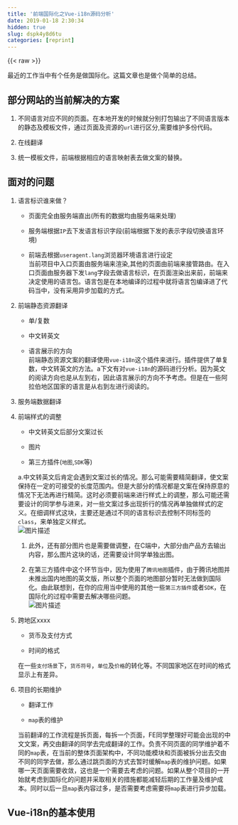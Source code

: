 ```yaml
---
title: '前端国际化之Vue-i18n源码分析' 
date: 2019-01-18 2:30:34
hidden: true
slug: dspk4y8d6tu
categories: [reprint]
---
```


{{< raw >}}

                    
<p>最近的工作当中有个任务是做国际化。这篇文章也是做个简单的总结。</p>
<h2 id="articleHeader0">部分网站的当前解决的方案</h2>
<ol>
<li><p>不同语言对应不同的页面。在本地开发的时候就分别打包输出了不同语言版本的静态及模板文件，通过页面及资源的<code>url</code>进行区分,需要维护多份代码。</p></li>
<li><p>在线翻译</p></li>
<li><p>统一模板文件，前端根据相应的语言映射表去做文案的替换。</p></li>
</ol>
<h2 id="articleHeader1">面对的问题</h2>
<ol>
<li>
<p>语言标识谁来做？</p>
<ul>
<li><p>页面完全由服务端直出(所有的数据均由服务端来处理)</p></li>
<li><p>服务端根据<code>IP</code>去下发语言标识字段(前端根据下发的表示字段切换语言环境)</p></li>
<li><p>前端去根据<code>useragent.lang</code>浏览器环境语言进行设定<br>   当前项目中入口页面由服务端来渲染,其他的页面由前端来接管路由。在入口页面由服务器下发<code>lang</code>字段去做语言标识，在页面渲染出来前，前端来决定使用的语言包。语言包是在本地编译的过程中就将语言包编译进了代码当中，没有采用异步加载的方式。</p></li>
</ul>
</li>
<li>
<p>前端静态资源翻译</p>
<ul>
<li><p>单/复数</p></li>
<li><p>中文转英文</p></li>
<li><p>语言展示的方向<br>前端静态资源文案的翻译使用<code>vue-i18n</code>这个插件来进行。插件提供了单复数，中文转英文的方法。a下文有对<code>vue-i18n</code>的源码进行分析。因为英文的阅读方向也是从左到右，因此语言展示的方向不予考虑。但是在一些阿拉伯地区国家的语言是从右到左进行阅读的。</p></li>
</ul>
</li>
<li><p>服务端数据翻译</p></li>
<li>
<p>前端样式的调整</p>
<ul>
<li><p>中文转英文后部分文案过长</p></li>
<li><p>图片</p></li>
<li><p>第三方插件(<code>地图</code>,<code>SDK</code>等)</p></li>
</ul>
<p>a.中文转英文后肯定会遇到文案过长的情况。那么可能需要精简翻译，使文案保持在一定的可接受的长度范围内。但是大部分的情况都是文案在保持原意的情况下无法再进行精简。这时必须要前端来进行样式上的调整，那么可能还需要设计的同学参与进来，对一些文案过多出现折行的情况再单独做样式的定义。在细调样式这块，主要还是通过不同的语言标识去控制不同标签的<code>class</code>，来单独定义样式。<br><span class="img-wrap"><img data-src="/img/bVKS5D?w=682&amp;h=1166" src="https://static.alili.tech/img/bVKS5D?w=682&amp;h=1166" alt="图片描述" title="图片描述" style="cursor: pointer; display: inline;"></span></p>
<ol>
<li><p>此外，还有部分图片也是需要做调整，在C端中，大部分由产品方去输出内容，那么图片这块的话，还需要设计同学单独出图。</p></li>
<li><p>在第三方插件中这个环节当中，因为使用了<code>腾讯地图</code>插件，由于腾讯地图并未推出国内地图的英文版，所以整个页面的地图部分暂时无法做到国际化。由此联想到，在你的应用当中使用的其他一些<code>第三方插件</code>或者<code>SDK</code>，在国际化的过程中需要去解决哪些问题。<br><span class="img-wrap"><img data-src="/img/bVKS5I?w=686&amp;h=1172" src="https://static.alili.tech/img/bVKS5I?w=686&amp;h=1172" alt="图片描述" title="图片描述" style="cursor: pointer;"></span></p></li>
</ol>
</li>
<li>
<p>跨地区xxxx</p>
<ul>
<li><p>货币及支付方式</p></li>
<li><p>时间的格式</p></li>
</ul>
<p>在一些<code>支付场景</code>下，<code>货币符号</code>，<code>单位</code>及<code>价格</code>的转化等。不同国家地区在时间的格式显示上有差异。</p>
</li>
<li>
<p>项目的长期维护</p>
<ul>
<li><p>翻译工作</p></li>
<li><p><code>map</code>表的维护</p></li>
</ul>
<p>当前翻译的工作流程是拆页面，每拆一个页面，FE同学整理好可能会出现的中文文案，再交由翻译的同学去完成翻译的工作。负责不同页面的同学维护着不同的<code>map</code>表，在当前的整体页面架构中，不同功能模块和页面被拆分出去交由不同的同学去做，那么通过跳页面的方式去暂时缓解<code>map</code>表的维护问题。如果哪一天页面需要收敛，这也是一个需要去考虑的问题。如果从整个项目的一开始就考虑到国际化的问题并采取相关的措施都能减轻后期的工作量及维护成本。同时以后一旦<code>map</code>表内容过多，是否需要考虑需要将<code>map</code>表进行异步加载。</p>
</li>
</ol>
<h2 id="articleHeader2">Vue-i18n的基本使用</h2>
<div class="widget-codetool" style="display:none;">
      <div class="widget-codetool--inner">
      <span class="selectCode code-tool" data-toggle="tooltip" data-placement="top" title="" data-original-title="全选"></span>
      <span type="button" class="copyCode code-tool" data-toggle="tooltip" data-placement="top" data-clipboard-text="    // 入口main.js文件
    import VueI18n from 'vue-i18n'
    
    Vue.use(VueI18n)            // 通过插件的形式挂载
    
    const i18n = new VueI18n({
        locale: CONFIG.lang,    // 语言标识
        messages: {
            'zh-CN': require('./common/lang/zh'),   // 中文语言包
            'en-US': require('./common/lang/en')    // 英文语言包
        }
    })
    
    const app = new Vue({
        i18n,
        ...App
    }).$mout('#root')
    
    // 单vue文件
    <template>
        <span>"{{"$t('你好')"}}"</span>
    </template>" title="" data-original-title="复制"></span>
      <span type="button" class="saveToNote code-tool" data-toggle="tooltip" data-placement="top" title="" data-original-title="放进笔记"></span>
      </div>
      </div><pre class="javascript hljs"><code class="javascript">    <span class="hljs-comment">// 入口main.js文件</span>
    <span class="hljs-keyword">import</span> VueI18n <span class="hljs-keyword">from</span> <span class="hljs-string">'vue-i18n'</span>
    
    Vue.use(VueI18n)            <span class="hljs-comment">// 通过插件的形式挂载</span>
    
    <span class="hljs-keyword">const</span> i18n = <span class="hljs-keyword">new</span> VueI18n({
        <span class="hljs-attr">locale</span>: CONFIG.lang,    <span class="hljs-comment">// 语言标识</span>
        messages: {
            <span class="hljs-string">'zh-CN'</span>: <span class="hljs-built_in">require</span>(<span class="hljs-string">'./common/lang/zh'</span>),   <span class="hljs-comment">// 中文语言包</span>
            <span class="hljs-string">'en-US'</span>: <span class="hljs-built_in">require</span>(<span class="hljs-string">'./common/lang/en'</span>)    <span class="hljs-comment">// 英文语言包</span>
        }
    })
    
    <span class="hljs-keyword">const</span> app = <span class="hljs-keyword">new</span> Vue({
        i18n,
        ...App
    }).$mout(<span class="hljs-string">'#root'</span>)
    
    <span class="hljs-comment">// 单vue文件</span>
    &lt;template&gt;
        <span class="xml"><span class="hljs-tag">&lt;<span class="hljs-name">span</span>&gt;</span>"{{"$t('你好')"}}"<span class="hljs-tag">&lt;/<span class="hljs-name">span</span>&gt;</span></span>
    &lt;<span class="hljs-regexp">/template&gt;</span></code></pre>
<p><code>Vue-i18n</code>是以插件的形式配合<code>Vue</code>进行工作的。通过全局的<code>mixin</code>的方式将插件提供的方法挂载到<code>Vue</code>的实例上。</p>
<h2 id="articleHeader3">具体的源码分析</h2>
<p>其中<code>install.js</code>Vue的挂载函数,主要是为了将<code>mixin.js</code>里面的提供的方法挂载到<code>Vue</code>实例当中:</p>
<div class="widget-codetool" style="display:none;">
      <div class="widget-codetool--inner">
      <span class="selectCode code-tool" data-toggle="tooltip" data-placement="top" title="" data-original-title="全选"></span>
      <span type="button" class="copyCode code-tool" data-toggle="tooltip" data-placement="top" data-clipboard-text="import { warn } from './util'
import mixin from './mixin'
import Asset from './asset'

export let Vue

// 注入root Vue
export function install (_Vue) { 
  Vue = _Vue

  const version = (Vue.version &amp;&amp; Number(Vue.version.split('.')[0])) || -1
  if (process.env.NODE_ENV !== 'production' &amp;&amp; install.installed) {
    warn('already installed.')
    return
  }
  install.installed = true

  if (process.env.NODE_ENV !== 'production' &amp;&amp; version < 2) {
    warn(`vue-i18n (${install.version}) need to use Vue 2.0 or later (Vue: ${Vue.version}).`)
    return
  }

  // 通过mixin的方式，将插件提供的methods，钩子函数等注入到全局，之后每次创建的vue实例都用拥有这些methods或者钩子函数
  Vue.mixin(mixin)

  Asset(Vue)
}
" title="" data-original-title="复制"></span>
      <span type="button" class="saveToNote code-tool" data-toggle="tooltip" data-placement="top" title="" data-original-title="放进笔记"></span>
      </div>
      </div><pre class="javascript hljs"><code class="javascript"><span class="hljs-keyword">import</span> { warn } <span class="hljs-keyword">from</span> <span class="hljs-string">'./util'</span>
<span class="hljs-keyword">import</span> mixin <span class="hljs-keyword">from</span> <span class="hljs-string">'./mixin'</span>
<span class="hljs-keyword">import</span> Asset <span class="hljs-keyword">from</span> <span class="hljs-string">'./asset'</span>

<span class="hljs-keyword">export</span> <span class="hljs-keyword">let</span> Vue

<span class="hljs-comment">// 注入root Vue</span>
<span class="hljs-keyword">export</span> <span class="hljs-function"><span class="hljs-keyword">function</span> <span class="hljs-title">install</span> (<span class="hljs-params">_Vue</span>) </span>{ 
  Vue = _Vue

  <span class="hljs-keyword">const</span> version = (Vue.version &amp;&amp; <span class="hljs-built_in">Number</span>(Vue.version.split(<span class="hljs-string">'.'</span>)[<span class="hljs-number">0</span>])) || <span class="hljs-number">-1</span>
  <span class="hljs-keyword">if</span> (process.env.NODE_ENV !== <span class="hljs-string">'production'</span> &amp;&amp; install.installed) {
    warn(<span class="hljs-string">'already installed.'</span>)
    <span class="hljs-keyword">return</span>
  }
  install.installed = <span class="hljs-literal">true</span>

  <span class="hljs-keyword">if</span> (process.env.NODE_ENV !== <span class="hljs-string">'production'</span> &amp;&amp; version &lt; <span class="hljs-number">2</span>) {
    warn(<span class="hljs-string">`vue-i18n (<span class="hljs-subst">${install.version}</span>) need to use Vue 2.0 or later (Vue: <span class="hljs-subst">${Vue.version}</span>).`</span>)
    <span class="hljs-keyword">return</span>
  }

  <span class="hljs-comment">// 通过mixin的方式，将插件提供的methods，钩子函数等注入到全局，之后每次创建的vue实例都用拥有这些methods或者钩子函数</span>
  Vue.mixin(mixin)

  Asset(Vue)
}
</code></pre>
<p>接下来就看下在<code>Vue</code>上混合了哪些<code>methods</code>或者<code>钩子函数</code>. 在<code>mixin.js</code>文件中:</p>
<div class="widget-codetool" style="display:none;">
      <div class="widget-codetool--inner">
      <span class="selectCode code-tool" data-toggle="tooltip" data-placement="top" title="" data-original-title="全选"></span>
      <span type="button" class="copyCode code-tool" data-toggle="tooltip" data-placement="top" data-clipboard-text="/* @flow */

// VueI18n构造函数
import VueI18n from './index'
import { isPlainObject, warn } from './util'


// $i18n 是每创建一个Vue实例都会产生的实例对象
// 调用以下方法前都会判断实例上是否挂载了$i18n这个属性
// 最后实际调用的方法是插件内部定义的方法
export default {
  // 这里混合了computed计算属性, 注意这里计算属性返回的都是函数,这样就可以在vue模板里面使用"{{" $t('hello') "}}", 或者其他方法当中使用 this.$t('hello')。这种函数接收参数的方式
  computed: {
    // 翻译函数, 调用的是VueI18n实例上提供的方法
    $t () {
      if (!this.$i18n) {
        throw Error(`Failed in $t due to not find VueI18n instance`)
      }
      // add dependency tracking !!
      const locale: string = this.$i18n.locale          // 语言配置
      const messages: Messages = this.$i18n.messages    // 语言包
      // 返回一个函数. 接受一个key值. 即在map文件中定义的key值, 在模板中进行使用 "{{" $t('你好') "}}"
      // ...args是传入的参数, 例如在模板中定义的一些替换符, 具体的支持的形式可翻阅文档https://kazupon.github.io/vue-i18n/formatting.html
      return (key: string, ...args: any): string => {
        return this.$i18n._t(key, locale, messages, this, ...args)
      }
    },

    // tc方法可以单独定义组件内部语言设置选项, 如果没有定义组件内部语言，则还是使用global的配置
    $tc () {
      if (!this.$i18n) {
        throw Error(`Failed in $tc due to not find VueI18n instance`)
      }
      // add dependency tracking !!
      const locale: string = this.$i18n.locale
      const messages: Messages = this.$i18n.messages
      return (key: string, choice?: number, ...args: any): string => {
        return this.$i18n._tc(key, locale, messages, this, choice, ...args)
      }
    },

    // te方法
    $te () {
      if (!this.$i18n) {
        throw Error(`Failed in $te due to not find VueI18n instance`)
      }
      // add dependency tracking !!
      const locale: string = this.$i18n.locale
      const messages: Messages = this.$i18n.messages
      return (key: string, ...args: any): boolean => {
        return this.$i18n._te(key, locale, messages, ...args)
      }
    }
  },

  // 钩子函数
  // 被渲染前，在vue实例上添加$i18n属性
  // 在根组件初始化的过程中:
  /**
   * new Vue({
   *   i18n   // 这里是提供了自定义的属性 那么实例当中可以通过this.$option.i18n去访问这个属性
   *   // xxxx
   * })
   */
  beforeCreate () {
    const options: any = this.$options
    // 如果有i18n这个属性. 根实例化的时候传入了这个参数
    if (options.i18n) {
      if (options.i18n instanceof VueI18n) {
        // 如果是VueI18n的实例，那么挂载在Vue实例的$i18n属性上
        this.$i18n = options.i18n
        // 如果是个object
      } else if (isPlainObject(options.i18n)) {     // 如果是一个pobj
        // component local i18n
        // 访问root vue实例。
        if (this.$root &amp;&amp; this.$root.$i18n &amp;&amp; this.$root.$i18n instanceof VueI18n) {
          options.i18n.root = this.$root.$i18n
        }
        this.$i18n = new VueI18n(options.i18n)  // 创建属于component的local i18n
        if (options.i18n.sync) {
          this._localeWatcher = this.$i18n.watchLocale()
        }
      } else {
        if (process.env.NODE_ENV !== 'production') {
          warn(`Cannot be interpreted 'i18n' option.`)
        }
      }
    } else if (this.$root &amp;&amp; this.$root.$i18n &amp;&amp; this.$root.$i18n instanceof VueI18n) {
      // root i18n
      // 如果子Vue实例没有传入$i18n方法,且root挂载了$i18n,那么子实例也会使用root i18n
      this.$i18n = this.$root.$i18n
    }
  },

  // 实例被销毁的回调函数
  destroyed () {
    if (this._localeWatcher) {
      this.$i18n.unwatchLocale()
      delete this._localeWatcher
    }

    // 组件销毁后，同时也销毁实例上的$i18n方法
    this.$i18n = null
  }
}" title="" data-original-title="复制"></span>
      <span type="button" class="saveToNote code-tool" data-toggle="tooltip" data-placement="top" title="" data-original-title="放进笔记"></span>
      </div>
      </div><pre class="javascript hljs"><code class="javascript"><span class="hljs-comment">/* @flow */</span>

<span class="hljs-comment">// VueI18n构造函数</span>
<span class="hljs-keyword">import</span> VueI18n <span class="hljs-keyword">from</span> <span class="hljs-string">'./index'</span>
<span class="hljs-keyword">import</span> { isPlainObject, warn } <span class="hljs-keyword">from</span> <span class="hljs-string">'./util'</span>


<span class="hljs-comment">// $i18n 是每创建一个Vue实例都会产生的实例对象</span>
<span class="hljs-comment">// 调用以下方法前都会判断实例上是否挂载了$i18n这个属性</span>
<span class="hljs-comment">// 最后实际调用的方法是插件内部定义的方法</span>
<span class="hljs-keyword">export</span> <span class="hljs-keyword">default</span> {
  <span class="hljs-comment">// 这里混合了computed计算属性, 注意这里计算属性返回的都是函数,这样就可以在vue模板里面使用"{{" $t('hello') "}}", 或者其他方法当中使用 this.$t('hello')。这种函数接收参数的方式</span>
  computed: {
    <span class="hljs-comment">// 翻译函数, 调用的是VueI18n实例上提供的方法</span>
    $t () {
      <span class="hljs-keyword">if</span> (!<span class="hljs-keyword">this</span>.$i18n) {
        <span class="hljs-keyword">throw</span> <span class="hljs-built_in">Error</span>(<span class="hljs-string">`Failed in $t due to not find VueI18n instance`</span>)
      }
      <span class="hljs-comment">// add dependency tracking !!</span>
      <span class="hljs-keyword">const</span> locale: string = <span class="hljs-keyword">this</span>.$i18n.locale          <span class="hljs-comment">// 语言配置</span>
      <span class="hljs-keyword">const</span> messages: Messages = <span class="hljs-keyword">this</span>.$i18n.messages    <span class="hljs-comment">// 语言包</span>
      <span class="hljs-comment">// 返回一个函数. 接受一个key值. 即在map文件中定义的key值, 在模板中进行使用 "{{" $t('你好') "}}"</span>
      <span class="hljs-comment">// ...args是传入的参数, 例如在模板中定义的一些替换符, 具体的支持的形式可翻阅文档https://kazupon.github.io/vue-i18n/formatting.html</span>
      <span class="hljs-keyword">return</span> (key: string, ...args: any): <span class="hljs-function"><span class="hljs-params">string</span> =&gt;</span> {
        <span class="hljs-keyword">return</span> <span class="hljs-keyword">this</span>.$i18n._t(key, locale, messages, <span class="hljs-keyword">this</span>, ...args)
      }
    },

    <span class="hljs-comment">// tc方法可以单独定义组件内部语言设置选项, 如果没有定义组件内部语言，则还是使用global的配置</span>
    $tc () {
      <span class="hljs-keyword">if</span> (!<span class="hljs-keyword">this</span>.$i18n) {
        <span class="hljs-keyword">throw</span> <span class="hljs-built_in">Error</span>(<span class="hljs-string">`Failed in $tc due to not find VueI18n instance`</span>)
      }
      <span class="hljs-comment">// add dependency tracking !!</span>
      <span class="hljs-keyword">const</span> locale: string = <span class="hljs-keyword">this</span>.$i18n.locale
      <span class="hljs-keyword">const</span> messages: Messages = <span class="hljs-keyword">this</span>.$i18n.messages
      <span class="hljs-keyword">return</span> (key: string, choice?: number, ...args: any): <span class="hljs-function"><span class="hljs-params">string</span> =&gt;</span> {
        <span class="hljs-keyword">return</span> <span class="hljs-keyword">this</span>.$i18n._tc(key, locale, messages, <span class="hljs-keyword">this</span>, choice, ...args)
      }
    },

    <span class="hljs-comment">// te方法</span>
    $te () {
      <span class="hljs-keyword">if</span> (!<span class="hljs-keyword">this</span>.$i18n) {
        <span class="hljs-keyword">throw</span> <span class="hljs-built_in">Error</span>(<span class="hljs-string">`Failed in $te due to not find VueI18n instance`</span>)
      }
      <span class="hljs-comment">// add dependency tracking !!</span>
      <span class="hljs-keyword">const</span> locale: string = <span class="hljs-keyword">this</span>.$i18n.locale
      <span class="hljs-keyword">const</span> messages: Messages = <span class="hljs-keyword">this</span>.$i18n.messages
      <span class="hljs-keyword">return</span> (key: string, ...args: any): <span class="hljs-function"><span class="hljs-params">boolean</span> =&gt;</span> {
        <span class="hljs-keyword">return</span> <span class="hljs-keyword">this</span>.$i18n._te(key, locale, messages, ...args)
      }
    }
  },

  <span class="hljs-comment">// 钩子函数</span>
  <span class="hljs-comment">// 被渲染前，在vue实例上添加$i18n属性</span>
  <span class="hljs-comment">// 在根组件初始化的过程中:</span>
  <span class="hljs-comment">/**
   * new Vue({
   *   i18n   // 这里是提供了自定义的属性 那么实例当中可以通过this.$option.i18n去访问这个属性
   *   // xxxx
   * })
   */</span>
  beforeCreate () {
    <span class="hljs-keyword">const</span> options: any = <span class="hljs-keyword">this</span>.$options
    <span class="hljs-comment">// 如果有i18n这个属性. 根实例化的时候传入了这个参数</span>
    <span class="hljs-keyword">if</span> (options.i18n) {
      <span class="hljs-keyword">if</span> (options.i18n <span class="hljs-keyword">instanceof</span> VueI18n) {
        <span class="hljs-comment">// 如果是VueI18n的实例，那么挂载在Vue实例的$i18n属性上</span>
        <span class="hljs-keyword">this</span>.$i18n = options.i18n
        <span class="hljs-comment">// 如果是个object</span>
      } <span class="hljs-keyword">else</span> <span class="hljs-keyword">if</span> (isPlainObject(options.i18n)) {     <span class="hljs-comment">// 如果是一个pobj</span>
        <span class="hljs-comment">// component local i18n</span>
        <span class="hljs-comment">// 访问root vue实例。</span>
        <span class="hljs-keyword">if</span> (<span class="hljs-keyword">this</span>.$root &amp;&amp; <span class="hljs-keyword">this</span>.$root.$i18n &amp;&amp; <span class="hljs-keyword">this</span>.$root.$i18n <span class="hljs-keyword">instanceof</span> VueI18n) {
          options.i18n.root = <span class="hljs-keyword">this</span>.$root.$i18n
        }
        <span class="hljs-keyword">this</span>.$i18n = <span class="hljs-keyword">new</span> VueI18n(options.i18n)  <span class="hljs-comment">// 创建属于component的local i18n</span>
        <span class="hljs-keyword">if</span> (options.i18n.sync) {
          <span class="hljs-keyword">this</span>._localeWatcher = <span class="hljs-keyword">this</span>.$i18n.watchLocale()
        }
      } <span class="hljs-keyword">else</span> {
        <span class="hljs-keyword">if</span> (process.env.NODE_ENV !== <span class="hljs-string">'production'</span>) {
          warn(<span class="hljs-string">`Cannot be interpreted 'i18n' option.`</span>)
        }
      }
    } <span class="hljs-keyword">else</span> <span class="hljs-keyword">if</span> (<span class="hljs-keyword">this</span>.$root &amp;&amp; <span class="hljs-keyword">this</span>.$root.$i18n &amp;&amp; <span class="hljs-keyword">this</span>.$root.$i18n <span class="hljs-keyword">instanceof</span> VueI18n) {
      <span class="hljs-comment">// root i18n</span>
      <span class="hljs-comment">// 如果子Vue实例没有传入$i18n方法,且root挂载了$i18n,那么子实例也会使用root i18n</span>
      <span class="hljs-keyword">this</span>.$i18n = <span class="hljs-keyword">this</span>.$root.$i18n
    }
  },

  <span class="hljs-comment">// 实例被销毁的回调函数</span>
  destroyed () {
    <span class="hljs-keyword">if</span> (<span class="hljs-keyword">this</span>._localeWatcher) {
      <span class="hljs-keyword">this</span>.$i18n.unwatchLocale()
      <span class="hljs-keyword">delete</span> <span class="hljs-keyword">this</span>._localeWatcher
    }

    <span class="hljs-comment">// 组件销毁后，同时也销毁实例上的$i18n方法</span>
    <span class="hljs-keyword">this</span>.$i18n = <span class="hljs-literal">null</span>
  }
}</code></pre>
<p>这里注意下这几个方法的区别:</p>
<p><code>$tc</code>这个方法可以用以返回翻译的复数字符串, 及一个<code>key</code>可以对应的翻译文本，通过<code>|</code>进行连接:</p>
<p>例如:</p>
<div class="widget-codetool" style="display:none;">
      <div class="widget-codetool--inner">
      <span class="selectCode code-tool" data-toggle="tooltip" data-placement="top" title="" data-original-title="全选"></span>
      <span type="button" class="copyCode code-tool" data-toggle="tooltip" data-placement="top" data-clipboard-text="    // main.js
    new VueI18n({
        messages: {
            car: 'car | cars'
        }
    })
    
    // template
    <span>"{{"$tc('car', 1)"}}"</span>   ===>>>  <span>car</span>
    <span>"{{"$tc('car', 2)"}}"</span>   ===>>>  <span>cars</span>" title="" data-original-title="复制"></span>
      <span type="button" class="saveToNote code-tool" data-toggle="tooltip" data-placement="top" title="" data-original-title="放进笔记"></span>
      </div>
      </div><pre class="javascript hljs"><code class="javascript">    <span class="hljs-comment">// main.js</span>
    <span class="hljs-keyword">new</span> VueI18n({
        <span class="hljs-attr">messages</span>: {
            <span class="hljs-attr">car</span>: <span class="hljs-string">'car | cars'</span>
        }
    })
    
    <span class="hljs-comment">// template</span>
    &lt;span&gt;"{{"$tc(<span class="hljs-string">'car'</span>, <span class="hljs-number">1</span>)"}}"&lt;<span class="hljs-regexp">/span&gt;   ===&gt;&gt;&gt;  &lt;span&gt;car&lt;/</span>span&gt;
    <span class="xml"><span class="hljs-tag">&lt;<span class="hljs-name">span</span>&gt;</span>"{{"$tc('car', 2)"}}"<span class="hljs-tag">&lt;/<span class="hljs-name">span</span>&gt;</span></span>   ===&gt;&gt;&gt;  <span class="xml"><span class="hljs-tag">&lt;<span class="hljs-name">span</span>&gt;</span>cars<span class="hljs-tag">&lt;/<span class="hljs-name">span</span>&gt;</span></span></code></pre>
<p><code>$te</code>这个方法用以判断需要翻译的<code>key</code>在你提供的<code>语言包(messages)</code>中是否存在.</p>
<p>接下来就看看<code>VueI18n</code>构造函数及原型上提供了哪些可以被实例继承的属性或者方法</p>
<div class="widget-codetool" style="display:none;">
      <div class="widget-codetool--inner">
      <span class="selectCode code-tool" data-toggle="tooltip" data-placement="top" title="" data-original-title="全选"></span>
      <span type="button" class="copyCode code-tool" data-toggle="tooltip" data-placement="top" data-clipboard-text="/* @flow */

import { install, Vue } from './install'
import { warn, isNull, parseArgs, fetchChoice } from './util'
import BaseFormatter from './format'    // 转化函数 封装了format, 里面包含了template模板替换的方法
import getPathValue from './path'

import type { PathValue } from './path'

// VueI18n构造函数
export default class VueI18n {
  static install: () => void
  static version: string

  _vm: any
  _formatter: Formatter
  _root: ?I18n
  _sync: ?boolean
  _fallbackRoot: boolean
  _fallbackLocale: string
  _missing: ?MissingHandler
  _exist: Function
  _watcher: any

  // 实例化参数配置
  constructor (options: I18nOptions = {}) {
    const locale: string = options.locale || 'en-US'    // vue-i18n初始化的时候语言参数配置
    const messages: Messages = options.messages || {}   // 本地配置的所有语言环境都是挂载到了messages这个属性上
    this._vm = null                 // ViewModel
    this._fallbackLocale = options.fallbackLocale || 'en-US'  // 缺省语言配置
    this._formatter = options.formatter || new BaseFormatter()  // 翻译函数
    this._missing = options.missing
    this._root = options.root || null
    this._sync = options.sync || false   
    this._fallbackRoot = options.fallbackRoot || false

    this._exist = (message: Object, key: string): boolean => {
      if (!message || !key) { return false }
      return !isNull(getPathValue(message, key))
    }

    this._resetVM({ locale, messages })
  }

  // VM 
  // 重置viewModel
  _resetVM (data: { locale: string, messages: Messages }): void {
    const silent = Vue.config.silent
    Vue.config.silent = true
    this._vm = new Vue({ data })
    Vue.config.silent = silent
  }

  // 根实例的vm监听locale这个属性
  watchLocale (): any {
    if (!this._sync || !this._root) { return null }
    const target: any = this._vm
    // vm.$watch返回的是一个取消观察的函数，用来停止触发回调
    this._watcher = this._root.vm.$watch('locale', (val) => {
      target.$set(target, 'locale', val)
    }, { immediate: true })
    return this._watcher
  }

  // 停止触发vm.$watch观察函数
  unwatchLocale (): boolean {
    if (!this._sync || !this._watcher) { return false }
    if (this._watcher) {
      this._watcher()
      delete this._watcher
    }
    return true
  }

  get vm (): any { return this._vm }

  get messages (): Messages { return this._vm.$data.messages }                  // get 获取messages参数
  set messages (messages: Messages): void { this._vm.$set(this._vm, 'messages', messages) }  // set 设置messages参数

  get locale (): string { return this._vm.$data.locale }                        // get 获取语言配置参数
  set locale (locale: string): void { this._vm.$set(this._vm, 'locale', locale) }     // set 重置语言配置参数

  get fallbackLocale (): string { return this._fallbackLocale }                 //  fallbackLocale 是什么?
  set fallbackLocale (locale: string): void { this._fallbackLocale = locale }

  get missing (): ?MissingHandler { return this._missing }
  set missing (handler: MissingHandler): void { this._missing = handler }

  get formatter (): Formatter { return this._formatter }                          // get 转换函数
  set formatter (formatter: Formatter): void { this._formatter = formatter }      // set 转换函数

  _warnDefault (locale: string, key: string, result: ?any, vm: ?any): ?string {
    if (!isNull(result)) { return result }
    if (this.missing) {
      this.missing.apply(null, [locale, key, vm])
    } else {
      if (process.env.NODE_ENV !== 'production') {
        warn(
          `Cannot translate the value of keypath '${key}'. ` +
          'Use the value of keypath as default.'
        )
      }
    }
    return key
  }

  _isFallbackRoot (val: any): boolean {
    return !val &amp;&amp; !isNull(this._root) &amp;&amp; this._fallbackRoot
  }

  // 插入函数
  _interpolate (message: Messages, key: string, args: any): any {
    if (!message) { return null }

    // 获取key对应的字符串
    let val: PathValue = getPathValue(message, key)
    if (Array.isArray(val)) { return val }
    if (isNull(val)) { val = message[key] }
    if (isNull(val)) { return null }
    if (typeof val !== 'string') {
      warn(`Value of key '${key}' is not a string!`)
      return null
    }


    // TODO ?? 这里的links是干什么的？
    // Check for the existance of links within the translated string
    if (val.indexOf('@:') >= 0) {
      // Match all the links within the local
      // We are going to replace each of
      // them with its translation
      const matches: any = val.match(/(@:[\w|.]+)/g)
      for (const idx in matches) {
        const link = matches[idx]
        // Remove the leading @:
        const linkPlaceholder = link.substr(2)
        // Translate the link
        const translatedstring = this._interpolate(message, linkPlaceholder, args)
        // Replace the link with the translated string
        val = val.replace(link, translatedstring)
      }
    }

    // 如果没有传入需要替换的obj, 那么直接返回字符串, 否则调用this._format进行变量等的替换
    return !args ? val : this._format(val, args)    // 获取替换后的字符
  }

  _format (val: any, ...args: any): any {
    return this._formatter.format(val, ...args)
  }

  // 翻译函数
  _translate (messages: Messages, locale: string, fallback: string, key: string, args: any): any {
    let res: any = null
    /**
     * messages[locale] 使用哪个语言包
     * key 语言映射表的key
     * args 映射替换关系
     */
    res = this._interpolate(messages[locale], key, args)
    if (!isNull(res)) { return res }

    res = this._interpolate(messages[fallback], key, args)
    if (!isNull(res)) {
      if (process.env.NODE_ENV !== 'production') {
        warn(`Fall back to translate the keypath '${key}' with '${fallback}' locale.`)
      }
      return res
    } else {
      return null
    }
  }

  // 翻译的核心函数
  /**
   * 这里的方法传入的参数参照mixin.js里面的定义的方法
   * key map的key值 (为接受的外部参数)
   * _locale 语言配置选项: 'zh-CN' | 'en-US' (内部变量)
   * messages 映射表 (内部变量)
   * host为这个i18n的实例 (内部变量)
   *
   */
  _t (key: string, _locale: string, messages: Messages, host: any, ...args: any): any {
    if (!key) { return '' }
    
    // parseArgs函数用以返回传入的局部语言配置, 及映射表
    const parsedArgs = parseArgs(...args)   // 接收的参数{ locale, params(映射表) }
    const locale = parsedArgs.locale || _locale   // 语言配置
    
    // 字符串替换
    /**
     * @params messages  语言包
     * @params locale  语言配置
     * @params fallbackLocale 缺省语言配置
     * @params key 替换的key值
     * @params parsedArgs.params 需要被替换的参数map表
     */
    const ret: any = this._translate(messages, locale, this.fallbackLocale, key, parsedArgs.params)
    if (this._isFallbackRoot(ret)) {
      if (process.env.NODE_ENV !== 'production') {
        warn(`Fall back to translate the keypath '${key}' with root locale.`)
      }
      if (!this._root) { throw Error('unexpected error') }
      return this._root.t(key, ...args)
    } else {
      return this._warnDefault(locale, key, ret, host)
    }
  }

  // 转化函数
  t (key: string, ...args: any): string {
    return this._t(key, this.locale, this.messages, null, ...args)
  }

  _tc (key: string, _locale: string, messages: Messages, host: any, choice?: number, ...args: any): any {
    if (!key) { return '' }
    if (choice !== undefined) {
      return fetchChoice(this._t(key, _locale, messages, host, ...args), choice)
    } else {
      return this._t(key, _locale, messages, host, ...args)
    }
  }

  tc (key: string, choice?: number, ...args: any): any {
    return this._tc(key, this.locale, this.messages, null, choice, ...args)
  }

  _te (key: string, _locale: string, messages: Messages, ...args: any): boolean {
    const locale = parseArgs(...args).locale || _locale
    return this._exist(messages[locale], key)
  }

  te (key: string, ...args: any): boolean {
    return this._te(key, this.locale, this.messages, ...args)
  }
}

VueI18n.install = install
VueI18n.version = '__VERSION__'

// 如果是通过CDN或者外链的形式引入的Vue
if (typeof window !== 'undefined' &amp;&amp; window.Vue) {
  window.Vue.use(VueI18n)
}
" title="" data-original-title="复制"></span>
      <span type="button" class="saveToNote code-tool" data-toggle="tooltip" data-placement="top" title="" data-original-title="放进笔记"></span>
      </div>
      </div><pre class="javascript hljs"><code class="javascript"><span class="hljs-comment">/* @flow */</span>

<span class="hljs-keyword">import</span> { install, Vue } <span class="hljs-keyword">from</span> <span class="hljs-string">'./install'</span>
<span class="hljs-keyword">import</span> { warn, isNull, parseArgs, fetchChoice } <span class="hljs-keyword">from</span> <span class="hljs-string">'./util'</span>
<span class="hljs-keyword">import</span> BaseFormatter <span class="hljs-keyword">from</span> <span class="hljs-string">'./format'</span>    <span class="hljs-comment">// 转化函数 封装了format, 里面包含了template模板替换的方法</span>
<span class="hljs-keyword">import</span> getPathValue <span class="hljs-keyword">from</span> <span class="hljs-string">'./path'</span>

<span class="hljs-keyword">import</span> type { PathValue } <span class="hljs-keyword">from</span> <span class="hljs-string">'./path'</span>

<span class="hljs-comment">// VueI18n构造函数</span>
<span class="hljs-keyword">export</span> <span class="hljs-keyword">default</span> <span class="hljs-class"><span class="hljs-keyword">class</span> <span class="hljs-title">VueI18n</span> </span>{
  <span class="hljs-keyword">static</span> install: <span class="hljs-function"><span class="hljs-params">()</span> =&gt;</span> <span class="hljs-keyword">void</span>
  <span class="hljs-keyword">static</span> version: string

  _vm: any
  _formatter: Formatter
  _root: ?I18n
  _sync: ?boolean
  _fallbackRoot: boolean
  _fallbackLocale: string
  _missing: ?MissingHandler
  _exist: <span class="hljs-built_in">Function</span>
  _watcher: any

  <span class="hljs-comment">// 实例化参数配置</span>
  <span class="hljs-keyword">constructor</span> (options: I18nOptions = {}) {
    <span class="hljs-keyword">const</span> locale: string = options.locale || <span class="hljs-string">'en-US'</span>    <span class="hljs-comment">// vue-i18n初始化的时候语言参数配置</span>
    <span class="hljs-keyword">const</span> messages: Messages = options.messages || {}   <span class="hljs-comment">// 本地配置的所有语言环境都是挂载到了messages这个属性上</span>
    <span class="hljs-keyword">this</span>._vm = <span class="hljs-literal">null</span>                 <span class="hljs-comment">// ViewModel</span>
    <span class="hljs-keyword">this</span>._fallbackLocale = options.fallbackLocale || <span class="hljs-string">'en-US'</span>  <span class="hljs-comment">// 缺省语言配置</span>
    <span class="hljs-keyword">this</span>._formatter = options.formatter || <span class="hljs-keyword">new</span> BaseFormatter()  <span class="hljs-comment">// 翻译函数</span>
    <span class="hljs-keyword">this</span>._missing = options.missing
    <span class="hljs-keyword">this</span>._root = options.root || <span class="hljs-literal">null</span>
    <span class="hljs-keyword">this</span>._sync = options.sync || <span class="hljs-literal">false</span>   
    <span class="hljs-keyword">this</span>._fallbackRoot = options.fallbackRoot || <span class="hljs-literal">false</span>

    <span class="hljs-keyword">this</span>._exist = (message: <span class="hljs-built_in">Object</span>, <span class="hljs-attr">key</span>: string): <span class="hljs-function"><span class="hljs-params">boolean</span> =&gt;</span> {
      <span class="hljs-keyword">if</span> (!message || !key) { <span class="hljs-keyword">return</span> <span class="hljs-literal">false</span> }
      <span class="hljs-keyword">return</span> !isNull(getPathValue(message, key))
    }

    <span class="hljs-keyword">this</span>._resetVM({ locale, messages })
  }

  <span class="hljs-comment">// VM </span>
  <span class="hljs-comment">// 重置viewModel</span>
  _resetVM (data: { <span class="hljs-attr">locale</span>: string, <span class="hljs-attr">messages</span>: Messages }): <span class="hljs-keyword">void</span> {
    <span class="hljs-keyword">const</span> silent = Vue.config.silent
    Vue.config.silent = <span class="hljs-literal">true</span>
    <span class="hljs-keyword">this</span>._vm = <span class="hljs-keyword">new</span> Vue({ data })
    Vue.config.silent = silent
  }

  <span class="hljs-comment">// 根实例的vm监听locale这个属性</span>
  watchLocale (): any {
    <span class="hljs-keyword">if</span> (!<span class="hljs-keyword">this</span>._sync || !<span class="hljs-keyword">this</span>._root) { <span class="hljs-keyword">return</span> <span class="hljs-literal">null</span> }
    <span class="hljs-keyword">const</span> target: any = <span class="hljs-keyword">this</span>._vm
    <span class="hljs-comment">// vm.$watch返回的是一个取消观察的函数，用来停止触发回调</span>
    <span class="hljs-keyword">this</span>._watcher = <span class="hljs-keyword">this</span>._root.vm.$watch(<span class="hljs-string">'locale'</span>, (val) =&gt; {
      target.$set(target, <span class="hljs-string">'locale'</span>, val)
    }, { <span class="hljs-attr">immediate</span>: <span class="hljs-literal">true</span> })
    <span class="hljs-keyword">return</span> <span class="hljs-keyword">this</span>._watcher
  }

  <span class="hljs-comment">// 停止触发vm.$watch观察函数</span>
  unwatchLocale (): boolean {
    <span class="hljs-keyword">if</span> (!<span class="hljs-keyword">this</span>._sync || !<span class="hljs-keyword">this</span>._watcher) { <span class="hljs-keyword">return</span> <span class="hljs-literal">false</span> }
    <span class="hljs-keyword">if</span> (<span class="hljs-keyword">this</span>._watcher) {
      <span class="hljs-keyword">this</span>._watcher()
      <span class="hljs-keyword">delete</span> <span class="hljs-keyword">this</span>._watcher
    }
    <span class="hljs-keyword">return</span> <span class="hljs-literal">true</span>
  }

  get vm (): any { <span class="hljs-keyword">return</span> <span class="hljs-keyword">this</span>._vm }

  get messages (): Messages { <span class="hljs-keyword">return</span> <span class="hljs-keyword">this</span>._vm.$data.messages }                  <span class="hljs-comment">// get 获取messages参数</span>
  set messages (messages: Messages): <span class="hljs-keyword">void</span> { <span class="hljs-keyword">this</span>._vm.$set(<span class="hljs-keyword">this</span>._vm, <span class="hljs-string">'messages'</span>, messages) }  <span class="hljs-comment">// set 设置messages参数</span>

  get locale (): string { <span class="hljs-keyword">return</span> <span class="hljs-keyword">this</span>._vm.$data.locale }                        <span class="hljs-comment">// get 获取语言配置参数</span>
  set locale (locale: string): <span class="hljs-keyword">void</span> { <span class="hljs-keyword">this</span>._vm.$set(<span class="hljs-keyword">this</span>._vm, <span class="hljs-string">'locale'</span>, locale) }     <span class="hljs-comment">// set 重置语言配置参数</span>

  get fallbackLocale (): string { <span class="hljs-keyword">return</span> <span class="hljs-keyword">this</span>._fallbackLocale }                 <span class="hljs-comment">//  fallbackLocale 是什么?</span>
  set fallbackLocale (locale: string): <span class="hljs-keyword">void</span> { <span class="hljs-keyword">this</span>._fallbackLocale = locale }

  get missing (): ?MissingHandler { <span class="hljs-keyword">return</span> <span class="hljs-keyword">this</span>._missing }
  set missing (handler: MissingHandler): <span class="hljs-keyword">void</span> { <span class="hljs-keyword">this</span>._missing = handler }

  get formatter (): Formatter { <span class="hljs-keyword">return</span> <span class="hljs-keyword">this</span>._formatter }                          <span class="hljs-comment">// get 转换函数</span>
  set formatter (formatter: Formatter): <span class="hljs-keyword">void</span> { <span class="hljs-keyword">this</span>._formatter = formatter }      <span class="hljs-comment">// set 转换函数</span>

  _warnDefault (locale: string, <span class="hljs-attr">key</span>: string, <span class="hljs-attr">result</span>: ?any, <span class="hljs-attr">vm</span>: ?any): ?string {
    <span class="hljs-keyword">if</span> (!isNull(result)) { <span class="hljs-keyword">return</span> result }
    <span class="hljs-keyword">if</span> (<span class="hljs-keyword">this</span>.missing) {
      <span class="hljs-keyword">this</span>.missing.apply(<span class="hljs-literal">null</span>, [locale, key, vm])
    } <span class="hljs-keyword">else</span> {
      <span class="hljs-keyword">if</span> (process.env.NODE_ENV !== <span class="hljs-string">'production'</span>) {
        warn(
          <span class="hljs-string">`Cannot translate the value of keypath '<span class="hljs-subst">${key}</span>'. `</span> +
          <span class="hljs-string">'Use the value of keypath as default.'</span>
        )
      }
    }
    <span class="hljs-keyword">return</span> key
  }

  _isFallbackRoot (val: any): boolean {
    <span class="hljs-keyword">return</span> !val &amp;&amp; !isNull(<span class="hljs-keyword">this</span>._root) &amp;&amp; <span class="hljs-keyword">this</span>._fallbackRoot
  }

  <span class="hljs-comment">// 插入函数</span>
  _interpolate (message: Messages, <span class="hljs-attr">key</span>: string, <span class="hljs-attr">args</span>: any): any {
    <span class="hljs-keyword">if</span> (!message) { <span class="hljs-keyword">return</span> <span class="hljs-literal">null</span> }

    <span class="hljs-comment">// 获取key对应的字符串</span>
    <span class="hljs-keyword">let</span> val: PathValue = getPathValue(message, key)
    <span class="hljs-keyword">if</span> (<span class="hljs-built_in">Array</span>.isArray(val)) { <span class="hljs-keyword">return</span> val }
    <span class="hljs-keyword">if</span> (isNull(val)) { val = message[key] }
    <span class="hljs-keyword">if</span> (isNull(val)) { <span class="hljs-keyword">return</span> <span class="hljs-literal">null</span> }
    <span class="hljs-keyword">if</span> (<span class="hljs-keyword">typeof</span> val !== <span class="hljs-string">'string'</span>) {
      warn(<span class="hljs-string">`Value of key '<span class="hljs-subst">${key}</span>' is not a string!`</span>)
      <span class="hljs-keyword">return</span> <span class="hljs-literal">null</span>
    }


    <span class="hljs-comment">// TODO ?? 这里的links是干什么的？</span>
    <span class="hljs-comment">// Check for the existance of links within the translated string</span>
    <span class="hljs-keyword">if</span> (val.indexOf(<span class="hljs-string">'@:'</span>) &gt;= <span class="hljs-number">0</span>) {
      <span class="hljs-comment">// Match all the links within the local</span>
      <span class="hljs-comment">// We are going to replace each of</span>
      <span class="hljs-comment">// them with its translation</span>
      <span class="hljs-keyword">const</span> matches: any = val.match(<span class="hljs-regexp">/(@:[\w|.]+)/g</span>)
      <span class="hljs-keyword">for</span> (<span class="hljs-keyword">const</span> idx <span class="hljs-keyword">in</span> matches) {
        <span class="hljs-keyword">const</span> link = matches[idx]
        <span class="hljs-comment">// Remove the leading @:</span>
        <span class="hljs-keyword">const</span> linkPlaceholder = link.substr(<span class="hljs-number">2</span>)
        <span class="hljs-comment">// Translate the link</span>
        <span class="hljs-keyword">const</span> translatedstring = <span class="hljs-keyword">this</span>._interpolate(message, linkPlaceholder, args)
        <span class="hljs-comment">// Replace the link with the translated string</span>
        val = val.replace(link, translatedstring)
      }
    }

    <span class="hljs-comment">// 如果没有传入需要替换的obj, 那么直接返回字符串, 否则调用this._format进行变量等的替换</span>
    <span class="hljs-keyword">return</span> !args ? val : <span class="hljs-keyword">this</span>._format(val, args)    <span class="hljs-comment">// 获取替换后的字符</span>
  }

  _format (val: any, ...args: any): any {
    <span class="hljs-keyword">return</span> <span class="hljs-keyword">this</span>._formatter.format(val, ...args)
  }

  <span class="hljs-comment">// 翻译函数</span>
  _translate (messages: Messages, <span class="hljs-attr">locale</span>: string, <span class="hljs-attr">fallback</span>: string, <span class="hljs-attr">key</span>: string, <span class="hljs-attr">args</span>: any): any {
    <span class="hljs-keyword">let</span> res: any = <span class="hljs-literal">null</span>
    <span class="hljs-comment">/**
     * messages[locale] 使用哪个语言包
     * key 语言映射表的key
     * args 映射替换关系
     */</span>
    res = <span class="hljs-keyword">this</span>._interpolate(messages[locale], key, args)
    <span class="hljs-keyword">if</span> (!isNull(res)) { <span class="hljs-keyword">return</span> res }

    res = <span class="hljs-keyword">this</span>._interpolate(messages[fallback], key, args)
    <span class="hljs-keyword">if</span> (!isNull(res)) {
      <span class="hljs-keyword">if</span> (process.env.NODE_ENV !== <span class="hljs-string">'production'</span>) {
        warn(<span class="hljs-string">`Fall back to translate the keypath '<span class="hljs-subst">${key}</span>' with '<span class="hljs-subst">${fallback}</span>' locale.`</span>)
      }
      <span class="hljs-keyword">return</span> res
    } <span class="hljs-keyword">else</span> {
      <span class="hljs-keyword">return</span> <span class="hljs-literal">null</span>
    }
  }

  <span class="hljs-comment">// 翻译的核心函数</span>
  <span class="hljs-comment">/**
   * 这里的方法传入的参数参照mixin.js里面的定义的方法
   * key map的key值 (为接受的外部参数)
   * _locale 语言配置选项: 'zh-CN' | 'en-US' (内部变量)
   * messages 映射表 (内部变量)
   * host为这个i18n的实例 (内部变量)
   *
   */</span>
  _t (key: string, <span class="hljs-attr">_locale</span>: string, <span class="hljs-attr">messages</span>: Messages, <span class="hljs-attr">host</span>: any, ...args: any): any {
    <span class="hljs-keyword">if</span> (!key) { <span class="hljs-keyword">return</span> <span class="hljs-string">''</span> }
    
    <span class="hljs-comment">// parseArgs函数用以返回传入的局部语言配置, 及映射表</span>
    <span class="hljs-keyword">const</span> parsedArgs = parseArgs(...args)   <span class="hljs-comment">// 接收的参数{ locale, params(映射表) }</span>
    <span class="hljs-keyword">const</span> locale = parsedArgs.locale || _locale   <span class="hljs-comment">// 语言配置</span>
    
    <span class="hljs-comment">// 字符串替换</span>
    <span class="hljs-comment">/**
     * @params messages  语言包
     * @params locale  语言配置
     * @params fallbackLocale 缺省语言配置
     * @params key 替换的key值
     * @params parsedArgs.params 需要被替换的参数map表
     */</span>
    <span class="hljs-keyword">const</span> ret: any = <span class="hljs-keyword">this</span>._translate(messages, locale, <span class="hljs-keyword">this</span>.fallbackLocale, key, parsedArgs.params)
    <span class="hljs-keyword">if</span> (<span class="hljs-keyword">this</span>._isFallbackRoot(ret)) {
      <span class="hljs-keyword">if</span> (process.env.NODE_ENV !== <span class="hljs-string">'production'</span>) {
        warn(<span class="hljs-string">`Fall back to translate the keypath '<span class="hljs-subst">${key}</span>' with root locale.`</span>)
      }
      <span class="hljs-keyword">if</span> (!<span class="hljs-keyword">this</span>._root) { <span class="hljs-keyword">throw</span> <span class="hljs-built_in">Error</span>(<span class="hljs-string">'unexpected error'</span>) }
      <span class="hljs-keyword">return</span> <span class="hljs-keyword">this</span>._root.t(key, ...args)
    } <span class="hljs-keyword">else</span> {
      <span class="hljs-keyword">return</span> <span class="hljs-keyword">this</span>._warnDefault(locale, key, ret, host)
    }
  }

  <span class="hljs-comment">// 转化函数</span>
  t (key: string, ...args: any): string {
    <span class="hljs-keyword">return</span> <span class="hljs-keyword">this</span>._t(key, <span class="hljs-keyword">this</span>.locale, <span class="hljs-keyword">this</span>.messages, <span class="hljs-literal">null</span>, ...args)
  }

  _tc (key: string, <span class="hljs-attr">_locale</span>: string, <span class="hljs-attr">messages</span>: Messages, <span class="hljs-attr">host</span>: any, choice?: number, ...args: any): any {
    <span class="hljs-keyword">if</span> (!key) { <span class="hljs-keyword">return</span> <span class="hljs-string">''</span> }
    <span class="hljs-keyword">if</span> (choice !== <span class="hljs-literal">undefined</span>) {
      <span class="hljs-keyword">return</span> fetchChoice(<span class="hljs-keyword">this</span>._t(key, _locale, messages, host, ...args), choice)
    } <span class="hljs-keyword">else</span> {
      <span class="hljs-keyword">return</span> <span class="hljs-keyword">this</span>._t(key, _locale, messages, host, ...args)
    }
  }

  tc (key: string, choice?: number, ...args: any): any {
    <span class="hljs-keyword">return</span> <span class="hljs-keyword">this</span>._tc(key, <span class="hljs-keyword">this</span>.locale, <span class="hljs-keyword">this</span>.messages, <span class="hljs-literal">null</span>, choice, ...args)
  }

  _te (key: string, <span class="hljs-attr">_locale</span>: string, <span class="hljs-attr">messages</span>: Messages, ...args: any): boolean {
    <span class="hljs-keyword">const</span> locale = parseArgs(...args).locale || _locale
    <span class="hljs-keyword">return</span> <span class="hljs-keyword">this</span>._exist(messages[locale], key)
  }

  te (key: string, ...args: any): boolean {
    <span class="hljs-keyword">return</span> <span class="hljs-keyword">this</span>._te(key, <span class="hljs-keyword">this</span>.locale, <span class="hljs-keyword">this</span>.messages, ...args)
  }
}

VueI18n.install = install
VueI18n.version = <span class="hljs-string">'__VERSION__'</span>

<span class="hljs-comment">// 如果是通过CDN或者外链的形式引入的Vue</span>
<span class="hljs-keyword">if</span> (<span class="hljs-keyword">typeof</span> <span class="hljs-built_in">window</span> !== <span class="hljs-string">'undefined'</span> &amp;&amp; <span class="hljs-built_in">window</span>.Vue) {
  <span class="hljs-built_in">window</span>.Vue.use(VueI18n)
}
</code></pre>
<p>另外还有一个比较重要的库函数<code>format.js</code>：</p>
<div class="widget-codetool" style="display:none;">
      <div class="widget-codetool--inner">
      <span class="selectCode code-tool" data-toggle="tooltip" data-placement="top" title="" data-original-title="全选"></span>
      <span type="button" class="copyCode code-tool" data-toggle="tooltip" data-placement="top" data-clipboard-text="/**
 *  String format template
 *  - Inspired:
 *    https://github.com/Matt-Esch/string-template/index.js
 */

// 变量的替换, 在字符串模板中写的站位符 {xxx} 进行替换
const RE_NARGS: RegExp = /(%|)\{([0-9a-zA-Z_]+)\}/g

/**
 * template
 *
 * @param {String} string
 * @param {Array} ...args
 * @return {String}
 */

// 模板替换函数
export function template (str: string, ...args: any): string {
  // 如果第一个参数是一个obj
  if (args.length === 1 &amp;&amp; typeof args[0] === 'object') {
    args = args[0]
  } else {
    args = {}
  }

  if (!args || !args.hasOwnProperty) {
    args = {}
  }

  // str.prototype.replace(substr/regexp, newSubStr/function) 第二个参数如果是个函数的话，每次匹配都会调用这个函数
  // match 为匹配的子串
  return str.replace(RE_NARGS, (match, prefix, i, index) => {
    let result: string

    // match是匹配到的字符串
    // prefix ???
    // i 括号中需要替换的字符换
    // index是偏移量

    // 字符串中如果出现{xxx}不需要被替换。那么应该写成"{{"xxx"}}"
    if (str[index - 1] === '{' &amp;&amp;
      str[index + match.length] === '}') {
      return i
    } else {
      // 判断args obj是否包含这个key值
      // 返回替换值, 或者被匹配上的字符串的值
      result = hasOwn(args, i) ? args[i] : match
      if (isNull(result)) {
        return ''
      }

      return result
    }
  })
}" title="" data-original-title="复制"></span>
      <span type="button" class="saveToNote code-tool" data-toggle="tooltip" data-placement="top" title="" data-original-title="放进笔记"></span>
      </div>
      </div><pre class="javascript hljs"><code class="javascript"><span class="hljs-comment">/**
 *  String format template
 *  - Inspired:
 *    https://github.com/Matt-Esch/string-template/index.js
 */</span>

<span class="hljs-comment">// 变量的替换, 在字符串模板中写的站位符 {xxx} 进行替换</span>
<span class="hljs-keyword">const</span> RE_NARGS: <span class="hljs-built_in">RegExp</span> = <span class="hljs-regexp">/(%|)\{([0-9a-zA-Z_]+)\}/g</span>

<span class="hljs-comment">/**
 * template
 *
 * @param {String} string
 * @param {Array} ...args
 * @return {String}
 */</span>

<span class="hljs-comment">// 模板替换函数</span>
<span class="hljs-keyword">export</span> <span class="hljs-function"><span class="hljs-keyword">function</span> <span class="hljs-title">template</span> (<span class="hljs-params">str: string, ...args: any</span>): <span class="hljs-title">string</span> </span>{
  <span class="hljs-comment">// 如果第一个参数是一个obj</span>
  <span class="hljs-keyword">if</span> (args.length === <span class="hljs-number">1</span> &amp;&amp; <span class="hljs-keyword">typeof</span> args[<span class="hljs-number">0</span>] === <span class="hljs-string">'object'</span>) {
    args = args[<span class="hljs-number">0</span>]
  } <span class="hljs-keyword">else</span> {
    args = {}
  }

  <span class="hljs-keyword">if</span> (!args || !args.hasOwnProperty) {
    args = {}
  }

  <span class="hljs-comment">// str.prototype.replace(substr/regexp, newSubStr/function) 第二个参数如果是个函数的话，每次匹配都会调用这个函数</span>
  <span class="hljs-comment">// match 为匹配的子串</span>
  <span class="hljs-keyword">return</span> str.replace(RE_NARGS, (match, prefix, i, index) =&gt; {
    <span class="hljs-keyword">let</span> result: string

    <span class="hljs-comment">// match是匹配到的字符串</span>
    <span class="hljs-comment">// prefix ???</span>
    <span class="hljs-comment">// i 括号中需要替换的字符换</span>
    <span class="hljs-comment">// index是偏移量</span>

    <span class="hljs-comment">// 字符串中如果出现{xxx}不需要被替换。那么应该写成"{{"xxx"}}"</span>
    <span class="hljs-keyword">if</span> (str[index - <span class="hljs-number">1</span>] === <span class="hljs-string">'{'</span> &amp;&amp;
      str[index + match.length] === <span class="hljs-string">'}'</span>) {
      <span class="hljs-keyword">return</span> i
    } <span class="hljs-keyword">else</span> {
      <span class="hljs-comment">// 判断args obj是否包含这个key值</span>
      <span class="hljs-comment">// 返回替换值, 或者被匹配上的字符串的值</span>
      result = hasOwn(args, i) ? args[i] : match
      <span class="hljs-keyword">if</span> (isNull(result)) {
        <span class="hljs-keyword">return</span> <span class="hljs-string">''</span>
      }

      <span class="hljs-keyword">return</span> result
    }
  })
}</code></pre>
<h2 id="articleHeader4">总结</h2>
<p>这个页面是使用<code>vue</code>作为前端框架，使用<code>vue-i18n</code>作为国际化的工具：</p>
<ul>
<li><p>和后端同学约定好语言标识字段</p></li>
<li><p>前端根据后端下发的语言标识字段来调用不同的语言包</p></li>
<li><p>文本内容使用<code>vue-i18n</code>进行替换</p></li>
<li><p>图片内容需要视觉同学提供多语言版本</p></li>
<li><p>样式需要根据多语言进行定制。比如在<code>body</code>上添加多语言的标识<code>class</code>属性</p></li>
<li><p>第三方的<code>SDK</code>或<code>插件</code>的国际化推动</p></li>
</ul>

                
{{< /raw >}}

# 版权声明
本文资源来源互联网，仅供学习研究使用，版权归该资源的合法拥有者所有，

本文仅用于学习、研究和交流目的。转载请注明出处、完整链接以及原作者。

原作者若认为本站侵犯了您的版权，请联系我们，我们会立即删除！

## 原文标题
前端国际化之Vue-i18n源码分析

## 原文链接
[https://segmentfault.com/a/1190000008752459](https://segmentfault.com/a/1190000008752459)

